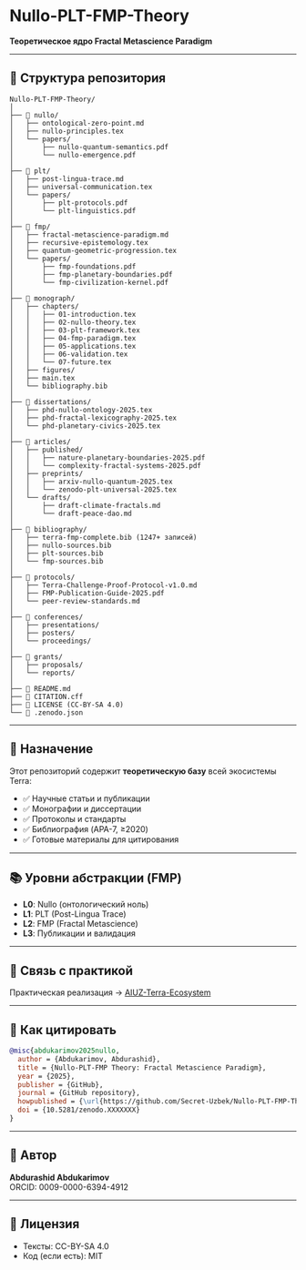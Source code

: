 # Nullo-PLT-FMP-Theory

**Теоретическое ядро Fractal Metascience Paradigm**

---

## 📁 Структура репозитория

```
Nullo-PLT-FMP-Theory/
│
├── 📂 nullo/
│   ├── ontological-zero-point.md
│   ├── nullo-principles.tex
│   └── papers/
│       ├── nullo-quantum-semantics.pdf
│       └── nullo-emergence.pdf
│
├── 📂 plt/
│   ├── post-lingua-trace.md
│   ├── universal-communication.tex
│   └── papers/
│       ├── plt-protocols.pdf
│       └── plt-linguistics.pdf
│
├── 📂 fmp/
│   ├── fractal-metascience-paradigm.md
│   ├── recursive-epistemology.tex
│   ├── quantum-geometric-progression.tex
│   └── papers/
│       ├── fmp-foundations.pdf
│       ├── fmp-planetary-boundaries.pdf
│       └── fmp-civilization-kernel.pdf
│
├── 📂 monograph/
│   ├── chapters/
│   │   ├── 01-introduction.tex
│   │   ├── 02-nullo-theory.tex
│   │   ├── 03-plt-framework.tex
│   │   ├── 04-fmp-paradigm.tex
│   │   ├── 05-applications.tex
│   │   ├── 06-validation.tex
│   │   └── 07-future.tex
│   ├── figures/
│   ├── main.tex
│   └── bibliography.bib
│
├── 📂 dissertations/
│   ├── phd-nullo-ontology-2025.tex
│   ├── phd-fractal-lexicography-2025.tex
│   └── phd-planetary-civics-2025.tex
│
├── 📂 articles/
│   ├── published/
│   │   ├── nature-planetary-boundaries-2025.pdf
│   │   └── complexity-fractal-systems-2025.pdf
│   ├── preprints/
│   │   ├── arxiv-nullo-quantum-2025.tex
│   │   └── zenodo-plt-universal-2025.tex
│   └── drafts/
│       ├── draft-climate-fractals.md
│       └── draft-peace-dao.md
│
├── 📂 bibliography/
│   ├── terra-fmp-complete.bib (1247+ записей)
│   ├── nullo-sources.bib
│   ├── plt-sources.bib
│   └── fmp-sources.bib
│
├── 📂 protocols/
│   ├── Terra-Challenge-Proof-Protocol-v1.0.md
│   ├── FMP-Publication-Guide-2025.pdf
│   └── peer-review-standards.md
│
├── 📂 conferences/
│   ├── presentations/
│   ├── posters/
│   └── proceedings/
│
├── 📂 grants/
│   ├── proposals/
│   └── reports/
│
├── 📄 README.md
├── 📄 CITATION.cff
├── 📄 LICENSE (CC-BY-SA 4.0)
└── 📄 .zenodo.json
```

---

## 🎯 Назначение

Этот репозиторий содержит **теоретическую базу** всей экосистемы Terra:

- ✅ Научные статьи и публикации
- ✅ Монографии и диссертации
- ✅ Протоколы и стандарты
- ✅ Библиография (APA-7, ≥2020)
- ✅ Готовые материалы для цитирования

---

## 📚 Уровни абстракции (FMP)

- **L0**: Nullo (онтологический ноль)
- **L1**: PLT (Post-Lingua Trace)
- **L2**: FMP (Fractal Metascience)
- **L3**: Публикации и валидация

---

## 🔗 Связь с практикой

Практическая реализация → [AIUZ-Terra-Ecosystem](https://github.com/Secret-Uzbek/AIUZ-Terra-Ecosystem)

---

## 📖 Как цитировать

```bibtex
@misc{abdukarimov2025nullo,
  author = {Abdukarimov, Abdurashid},
  title = {Nullo-PLT-FMP Theory: Fractal Metascience Paradigm},
  year = {2025},
  publisher = {GitHub},
  journal = {GitHub repository},
  howpublished = {\url{https://github.com/Secret-Uzbek/Nullo-PLT-FMP-Theory}},
  doi = {10.5281/zenodo.XXXXXXX}
}
```

---

## 👤 Автор

**Abdurashid Abdukarimov**  
ORCID: 0009-0000-6394-4912

---

## 📄 Лицензия

- Тексты: CC-BY-SA 4.0
- Код (если есть): MIT
